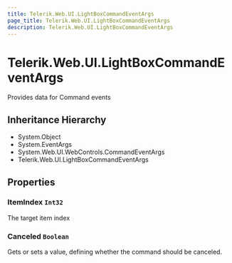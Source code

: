 ```yaml
---
title: Telerik.Web.UI.LightBoxCommandEventArgs
page_title: Telerik.Web.UI.LightBoxCommandEventArgs
description: Telerik.Web.UI.LightBoxCommandEventArgs
---
```


# Telerik.Web.UI.LightBoxCommandEventArgs

Provides data for Command events

## Inheritance Hierarchy

* System.Object
* System.EventArgs
* System.Web.UI.WebControls.CommandEventArgs
* Telerik.Web.UI.LightBoxCommandEventArgs

## Properties

###  ItemIndex `Int32`

The target item index

###  Canceled `Boolean`

Gets or sets a value, defining whether the command should be canceled.


